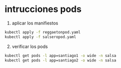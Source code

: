 # intrucciones pods

1. aplicar los manifiestos

```bash
kubectl apply -f reggaetonpod.yaml
kubectl apply -f salseropod.yaml
```

2. verificar los pods 

```bash
kubectl get pods -l app=santiago1 -o wide -n salsa
kubectl get pods -l app=santiago2 -o wide -n salsa
```
